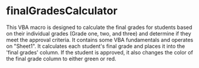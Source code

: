 # finalGradesCalculator

This VBA macro is designed to calculate the final grades for students based on their individual grades (Grade one, two, and three) and determine if they meet the approval criteria. It contains some VBA fundamentals and operates on "Sheet1". It calculates each student's final grade and places it into the 'final grades' column. If the student is approved, it also changes the color of the final grade column to either green or red.
